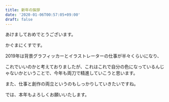 ```yaml
---
title: 新年の挨拶
date: '2020-01-06T00:57:05+09:00'
draft: false
---
```

あけましておめでとうございます。

かぐまにくすです。

2019年は背景グラフィッカーとイラストレーターの仕事が半々くらいになり、

これでいいのかと考えておりましたが、これはこれで自分の色になっているんじゃないかということで、今年も両刀で精進していこうと思います。

また、仕事と創作の両立というのもしっかりしていきたいですね。

では、本年もよろしくお願いいたします。
